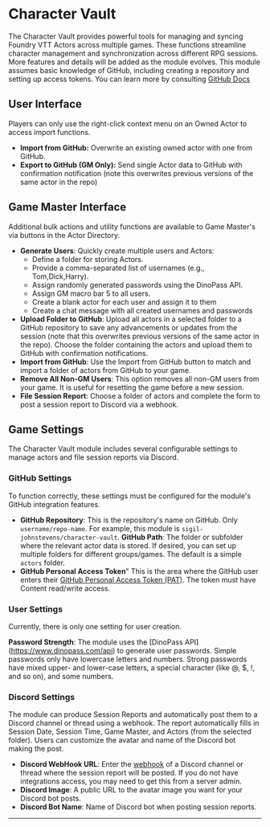 # Character Vault

The Character Vault provides powerful tools for managing and syncing Foundry VTT Actors across multiple games. These functions streamline character management and synchronization across different RPG sessions. More features and details will be added as the module evolves. This module assumes basic knowledge of GitHub, including creating a repository and setting up access tokens. You can learn more by consulting [GitHub Docs](https://docs.github.com/en)

## User Interface

Players can only use the right-click context menu on an Owned Actor to access import functions.

- **Import from GitHub:** Overwrite an existing owned actor with one from GitHub.
- **Export to GitHub (GM Only):** Send single Actor data to GitHub with confirmation notification (note this overwrites previous versions of the same actor in the repo)

## Game Master Interface

Additional bulk actions and utility functions are available to Game Master's via buttons in the Actor Directory.

- **Generate Users**: Quickly create multiple users and Actors:
  - Define a folder for storing Actors.
  - Provide a comma-separated list of usernames (e.g., Tom,Dick,Harry).
  - Assign randomly generated passwords using the DinoPass API.
  - Assign GM macro bar 5 to all users.
  - Create a blank actor for each user and assign it to them
  - Create a chat message with all created usernames and passwords
- **Upload Folder to GitHub**: Upload all actors in a selected folder to a GitHub repository to save any advancements or updates from the session (note that this overwrites previous versions of the same actor in the repo). Choose the folder containing the actors and upload them to GitHub with confirmation notifications.
- **Import from GitHub**: Use the Import from GitHub button to match and import a folder of actors from GitHub to your game.
- **Remove All Non-GM Users**: This option removes all non-GM users from your game. It is useful for resetting the game before a new session.
- **File Session Report**: Choose a folder of actors and complete the form to post a session report to Discord via a webhook.

## Game Settings

The Character Vault module includes several configurable settings to manage actors and file session reports via Discord.

### GitHub Settings

To function correctly, these settings must be configured for the module's GitHub integration features.

- **GitHub Repository**: This is the repository's name on GitHub. Only `username/repo-name`. For example, this module is `sigil-johnstevens/character-vault`.
**GitHub Path**: The folder or subfolder where the relevant actor data is stored. If desired, you can set up multiple folders for different groups/games. The default is a simple `actors` folder.
- **GitHub Personal Access Token**" This is the area where the GitHub user enters their [GitHub Personal Access Token (PAT)](https://docs.github.com/en/authentication/keeping-your-account-and-data-secure/managing-your-personal-access-tokens). The token must have Content read/write access.

### User Settings

Currently, there is only one setting for user creation.

**Password Strength**: The module uses the [DinoPass API] (https://www.dinopass.com/api) to generate user passwords. Simple passwords only have lowercase letters and numbers. Strong passwords have mixed upper- and lower-case letters, a special character (like @, $, !, and so on), and some numbers.

### Discord Settings

The module can produce Session Reports and automatically post them to a Discord channel or thread using a webhook. The report automatically fills in Session Date, Session Time, Game Master, and Actors (from the selected folder). Users can customize the avatar and name of the Discord bot making the post.

- **Discord WebHook URL**: Enter the [webhook](https://support.discord.com/hc/en-us/articles/228383668-Intro-to-Webhooks) of a Discord channel or thread where the session report will be posted. If you do not have integrations access, you may need to get this from a server admin.
- **Discord Image**: A public URL to the avatar image you want for your Discord bot posts.
- **Discord Bot Name**: Name of Discord bot when posting session reports.

---
